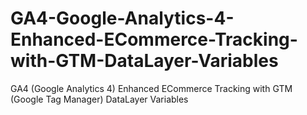# GA4-Google-Analytics-4-Enhanced-ECommerce-Tracking-with-GTM-DataLayer-Variables
GA4 (Google Analytics 4) Enhanced ECommerce Tracking with GTM (Google Tag Manager) DataLayer Variables
